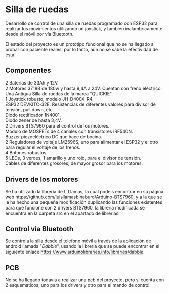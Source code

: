 # **Silla de ruedas**


Desarrollo de control de una silla de ruedas programado con ESP32 para realizar los movimientos utilizando un joystick, y también inalambricamente desde el móvil por vía Bluetooth.

El estado del proyecto es un prototipo funcional que no se ha llegado a probar con paciente reales, por lo tanto, aún no se sabe la efectividad de ésta.


## **Componentes**

2 Baterias de 33Ah y 12V.   
2 Motores 3718B de 180w y hasta 9,4A a 24V. Cuentan con freno eléctrico.  
Una Antigua Silla de ruedas de la marca "QUICKIE".  
1 Joystick robusto, modelo JH-D400X-R4.  
ESP32 DEVKITC-32E.
Resistencias de diferentes valores para divisor de tensión, pull down, etc.  
Diodo rectificador 1N4001.  
Diodo zener de hasta 3,4V.  
2 Drivers BTS7960 para el control de los motores.  
Módulo de MOSFETs de 4 canales con transistores IRF540N.  
Buzzer piezoeléctrico DC que hace de bocina.  
2 Reguladores de voltaje LM2596S, uno para alimentar el ESP32 y el otro para regular el voltaje de los frenos.  
4 Botones robustos.  
5 LEDs, 3 verdes, 1 amarillo y uno rojo, para el divisor de tensión.  
Cables de diferentes grosores, de mayor grosor para los motores.  


## **Drivers de los motores**

Se ha utilizado la librería de L.Llamas, la cual podeis encontrar en su página web https://github.com/luisllamasbinaburo/Arduino-BTS7960, y a la que se le ha hecho una pequeña modificación duplicando las funciones existentes para que funcione con 2 drivers BTS7960, la librería modificada se encuentra en la carpeta src en el apartado de librerias.


## **Control vía Bluetooth**

Se controla la silla desde el telefono móvil a través de la aplicación de android llamada "*Dabble*", usando la libreria que se puede encontrar en el siguiente enlace https://www.arduinolibraries.info/libraries/dabble.

## **PCB**

No se ha llegado todavía a realizar una pcb del proyecto, pero si cuenta con 2 esquematicos, uno para los drivers y otro para el mando de control.

